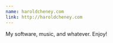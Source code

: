 ```yaml
---
name: haroldcheney.com
link: http://haroldcheney.com
---
```

My software, music, and whatever. Enjoy!
